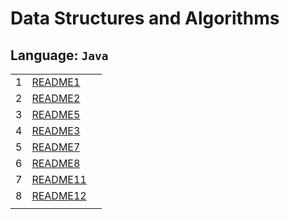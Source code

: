 # Data Structures and Algorithms

## Language: `Java`

|    |    |    |
|----|----|----|
|1| [README1](challenge1/README.md) |
|2| [README2](challenge2/README.md) |
|3| [README5](challenge5/README.md) |
|4| [README3](challenge3/README.md) |
|5| [README7](challenge7/README.md) |
|6| [README8](challenge8/README.md) |
|7| [README11](challenge11/README.md)|
|8| [README12](challenge12/README.md)|
|    |    |    |
